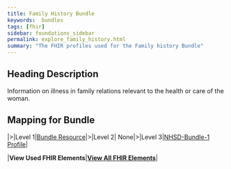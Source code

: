 ```yaml
---
title: Family History Bundle
keywords:  bundles
tags: [fhir]
sidebar: foundations_sidebar
permalink: explore_family_history.html
summary: "The FHIR profiles used for the Family history Bundle"
---
```



## Heading Description ##
Information on illness in family relations relevant to the health or care of the woman.

## Mapping for Bundle ##

|>|Level 1|[Bundle Resource](http://hl7.org/fhir/stu3/bundle.html)|>|Level 2| None|>|Level 3|[NHSD-Bundle-1 Profile](http://xxx)|


|**View Used FHIR Elements**|**[View All FHIR Elements](explore_family_history_all.html#mapping-for-bundle)**|

